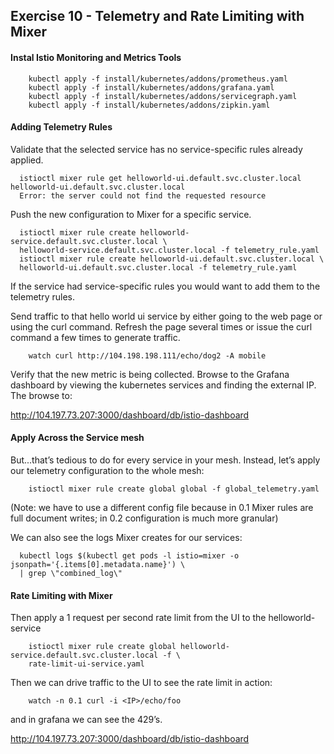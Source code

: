 ## Exercise 10 - Telemetry and Rate Limiting with Mixer

#### Instal Istio Monitoring and Metrics Tools

```
    kubectl apply -f install/kubernetes/addons/prometheus.yaml
    kubectl apply -f install/kubernetes/addons/grafana.yaml
    kubectl apply -f install/kubernetes/addons/servicegraph.yaml
    kubectl apply -f install/kubernetes/addons/zipkin.yaml
```

#### Adding Telemetry Rules

Validate that the selected service has no service-specific rules already applied.

```
  istioctl mixer rule get helloworld-ui.default.svc.cluster.local helloworld-ui.default.svc.cluster.local
  Error: the server could not find the requested resource
```

Push the new configuration to Mixer for a specific service.

```
  istioctl mixer rule create helloworld-service.default.svc.cluster.local \
  helloworld-service.default.svc.cluster.local -f telemetry_rule.yaml
  istioctl mixer rule create helloworld-ui.default.svc.cluster.local \ 
  helloworld-ui.default.svc.cluster.local -f telemetry_rule.yaml
```

If the service had service-specific rules you would want to add them to the telemetry rules.

Send traffic to that hello world ui service by either going to the web page or using the curl command.  Refresh the page several times or issue the curl command a few times to generate traffic.

```
    watch curl http://104.198.198.111/echo/dog2 -A mobile
```

Verify that the new metric is being collected.  Browse to the Grafana dashboard by viewing the kubernetes services and finding the external IP.  The browse to:

http://104.197.73.207:3000/dashboard/db/istio-dashboard

#### Apply Across the Service mesh

But...that’s tedious to do for every service in your mesh. Instead, let’s apply our telemetry configuration to the whole mesh:

```
    istioctl mixer rule create global global -f global_telemetry.yaml
```

(Note: we have to use a different config file because in 0.1 Mixer rules are full document writes; in 0.2 configuration is much more granular)

We can also see the logs Mixer creates for our services:

```
  kubectl logs $(kubectl get pods -l istio=mixer -o jsonpath='{.items[0].metadata.name}') \
  | grep \"combined_log\"
```

#### Rate Limiting with Mixer

Then apply a 1 request per second rate limit from the UI to the helloworld-service

```
    istioctl mixer rule create global helloworld-service.default.svc.cluster.local -f \
    rate-limit-ui-service.yaml
```

Then we can drive traffic to the UI to see the rate limit in action:

```
    watch -n 0.1 curl -i <IP>/echo/foo
```

and in grafana we can see the 429’s.

http://104.197.73.207:3000/dashboard/db/istio-dashboard
